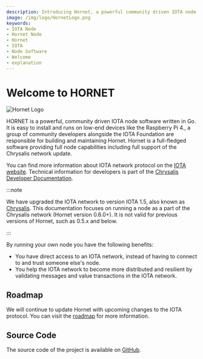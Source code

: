 ```yaml
---
description: Introducing Hornet, a powerful community driven IOTA node software written in GO.
image: /img/logo/HornetLogo.png
keywords:
- IOTA Node 
- Hornet Node
- Hornet
- IOTA
- Node Software
- Welcome
- explanation
---
```


# Welcome to HORNET

![Hornet Logo](/img/logo/HORNET_logo.svg)

HORNET is a powerful, community driven IOTA node software written in Go. It is easy to install and runs on low-end devices like the Raspberry Pi 4., a group of community developers alongside the IOTA Foundation are responsible for building and maintaining Hornet. Hornet is a full-fledged software providing full node capabilities including full support of the
Chrysalis network update.

You can find more information about IOTA network protocol on the [IOTA website](https://www.iota.org/). Technical information for developers is part of the [Chrysalis Developer Documentation](https://wiki.iota.org/chrysalis-docs/welcome).

:::note

We have upgraded the IOTA network to version IOTA 1.5, also known as [Chrysalis](https://chrysalis.iota.org). This documentation focuses on running a node as a part of the Chrysalis network (Hornet version 0.6.0+). It is not valid for previous versions of Hornet, such as 0.5.x and below.

:::

By running your own node you have the following benefits:

- You have direct access to an IOTA network, instead of having to connect to and trust someone else's node.
- You help the IOTA network to become more distributed and resilient by validating messages and value transactions in the IOTA network. 

## Roadmap

We will continue to update Hornet with upcoming changes to the IOTA protocol. You can visit the [roadmap](https://roadmap.iota.org/) for more information.

## Source Code

The source code of the project is available on [GitHub](https://github.com/gohornet/hornet).